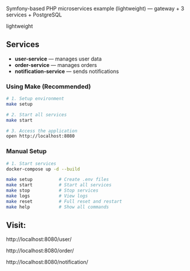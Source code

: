 
Symfony-based PHP microservices example (lightweight) — gateway + 3 services + PostgreSQL

lightweight


## Services
- **user-service** — manages user data
- **order-service** — manages orders
- **notification-service** — sends notifications




### Using Make (Recommended)
```bash
# 1. Setup environment
make setup

# 2. Start all services
make start

# 3. Access the application
open http://localhost:8080
```
### Manual Setup
```bash
# 1. Start services
docker-compose up -d --build
```

```bash
make setup          # Create .env files
make start          # Start all services
make stop           # Stop services
make logs           # View logs
make reset          # Full reset and restart
make help           # Show all commands
```

## Visit:

http://localhost:8080/user/

http://localhost:8080/order/

http://localhost:8080/notification/